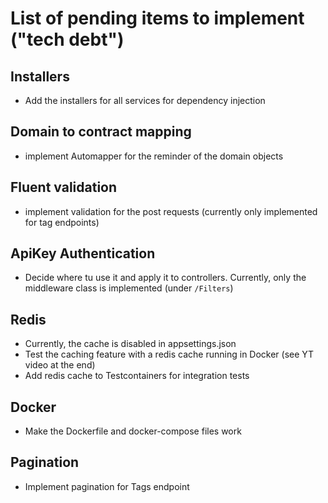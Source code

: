 # List of pending items to implement ("tech debt")

## Installers
- Add the installers for all services for dependency injection

## Domain to contract mapping
- implement Automapper for the reminder of the domain objects

## Fluent validation
- implement validation for the post requests (currently only implemented for tag endpoints)

## ApiKey Authentication
- Decide where tu use it and apply it to controllers. Currently, only the middleware class is implemented (under  `/Filters`)

## Redis
- Currently, the cache is disabled in appsettings.json
- Test the caching feature with a redis cache running in Docker (see YT video at the end)
- Add redis cache to Testcontainers for integration tests

## Docker
- Make the Dockerfile and docker-compose files work

## Pagination
- Implement pagination for Tags endpoint